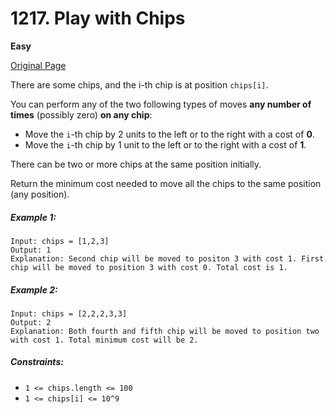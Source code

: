 # 1217. Play with Chips

**Easy**

[Original Page](https://leetcode.com/problems/play-with-chips/)

There are some chips, and the i-th chip is at position `chips[i]`.

You can perform any of the two following types of moves __any number of times__ (possibly zero) __on any chip__:

- Move the `i`-th chip by 2 units to the left or to the right with a cost of __0__.
- Move the `i`-th chip by 1 unit to the left or to the right with a cost of __1__.

There can be two or more chips at the same position initially.

Return the minimum cost needed to move all the chips to the same position (any position).

##### Example 1:
```
Input: chips = [1,2,3]
Output: 1
Explanation: Second chip will be moved to positon 3 with cost 1. First chip will be moved to position 3 with cost 0. Total cost is 1.
```

##### Example 2:
```
Input: chips = [2,2,2,3,3]
Output: 2
Explanation: Both fourth and fifth chip will be moved to position two with cost 1. Total minimum cost will be 2.
```

##### Constraints:
- `1 <= chips.length <= 100`
- `1 <= chips[i] <= 10^9`
